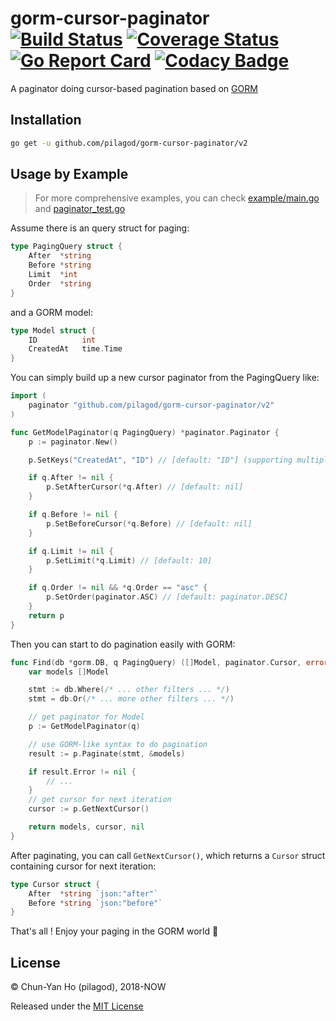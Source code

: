 gorm-cursor-paginator
[![Build Status](https://travis-ci.org/pilagod/gorm-cursor-paginator.svg?branch=master)](https://travis-ci.org/pilagod/gorm-cursor-paginator)
[![Coverage Status](https://coveralls.io/repos/github/pilagod/gorm-cursor-paginator/badge.svg?branch=master)](https://coveralls.io/github/pilagod/gorm-cursor-paginator?branch=master)
[![Go Report Card](https://goreportcard.com/badge/github.com/pilagod/gorm-cursor-paginator/v2)](https://goreportcard.com/report/github.com/pilagod/gorm-cursor-paginator/v2)
[![Codacy Badge](https://api.codacy.com/project/badge/Grade/6d8f88386eeb401b8804bb78f372b346)](https://app.codacy.com/app/pilagod/gorm-cursor-paginator?utm_source=github.com&utm_medium=referral&utm_content=pilagod/gorm-cursor-paginator&utm_campaign=Badge_Grade_Dashboard)
=====================

A paginator doing cursor-based pagination based on [GORM](https://github.com/jinzhu/gorm)

Installation
------------

```sh
go get -u github.com/pilagod/gorm-cursor-paginator/v2
```

Usage by Example
----------------

> For more comprehensive examples, you can check [example/main.go](https://github.com/pilagod/gorm-cursor-paginator/v2/blob/master/example/main.go) and [paginator_test.go](https://github.com/pilagod/gorm-cursor-paginator/v2/blob/master/paginator_test.go)

Assume there is an query struct for paging:

```go
type PagingQuery struct {
    After  *string
    Before *string
    Limit  *int
    Order  *string
}
```

and a GORM model:

```go
type Model struct {
    ID          int
    CreatedAt   time.Time
}
```

You can simply build up a new cursor paginator from the PagingQuery like:

```go
import (
    paginator "github.com/pilagod/gorm-cursor-paginator/v2"
)

func GetModelPaginator(q PagingQuery) *paginator.Paginator {
    p := paginator.New()

    p.SetKeys("CreatedAt", "ID") // [default: "ID"] (supporting multiple keys, order of keys matters)

    if q.After != nil {
        p.SetAfterCursor(*q.After) // [default: nil]
    }

    if q.Before != nil {
        p.SetBeforeCursor(*q.Before) // [default: nil]
    }

    if q.Limit != nil {
        p.SetLimit(*q.Limit) // [default: 10]
    }

    if q.Order != nil && *q.Order == "asc" {
        p.SetOrder(paginator.ASC) // [default: paginator.DESC]
    }
    return p
}
```

Then you can start to do pagination easily with GORM:

```go
func Find(db *gorm.DB, q PagingQuery) ([]Model, paginator.Cursor, error) {
    var models []Model

    stmt := db.Where(/* ... other filters ... */)
    stmt = db.Or(/* ... more other filters ... */)

    // get paginator for Model
    p := GetModelPaginator(q)

    // use GORM-like syntax to do pagination
    result := p.Paginate(stmt, &models)

    if result.Error != nil {
        // ...
    }
    // get cursor for next iteration
    cursor := p.GetNextCursor()

    return models, cursor, nil
}
```

After paginating, you can call `GetNextCursor()`, which returns a `Cursor` struct containing cursor for next iteration:

```go
type Cursor struct {
    After  *string `json:"after"`
    Before *string `json:"before"`
}
```

That's all ! Enjoy your paging in the GORM world :tada:

License
-------

© Chun-Yan Ho (pilagod), 2018-NOW

Released under the [MIT License](https://github.com/pilagod/gorm-cursor-paginator/v2/blob/master/LICENSE)
